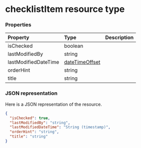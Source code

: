 # checklistItem resource type




### Properties
| Property	   | Type	|Description|
|:---------------|:--------|:----------|
|isChecked|boolean||
|lastModifiedBy|string||
|lastModifiedDateTime|[dateTimeOffset](datetimeoffset.md)||
|orderHint|string||
|title|string||

### JSON representation

Here is a JSON representation of the resource.

<!-- {
  "blockType": "resource",
  "optionalProperties": [

  ],
  "@odata.type": "microsoft.graph.checklistitem"
}-->

```json
{
  "isChecked": true,
  "lastModifiedBy": "string",
  "lastModifiedDateTime": "String (timestamp)",
  "orderHint": "string",
  "title": "string"
}

```

<!-- uuid: 8fcb5dbc-d5aa-4681-8e31-b001d5168d79
2015-10-25 14:57:30 UTC -->
<!-- {
  "type": "#page.annotation",
  "description": "checklistItem resource",
  "keywords": "",
  "section": "documentation",
  "tocPath": ""
}-->